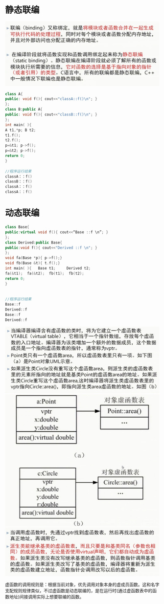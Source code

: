 # 静态联编

![Alt text](IMG_CD7199026B22-1.jpeg)
```cpp
class A{
public: void f(){ cout<<"classA::f()\n"; }
};
class B:public A{
public: void f(){ cout<<"classB::f()\n"; }
};
int main( ){
A t1,*p; B t2;
t1.f(); 
t2.f(); 
p=&t1; p->f(); 
p=&t2; p->f(); 
return 0;
}

//程序运行结果
classA：：f()
classB：：f()
classA：：f()
classA：：f()

```

# 动态联编

```cpp
class Base{
public:virtual void f(){ cout<<“Base ::f \n”; }
};
class Derived:public Base{
public:void f(){ cout<<"Derived ::f \n"; }
};
void fa(Base *p){ p->f();}
void fb(Base &t){ t.f();}
int main( ){   Base t1;     Derived t2;
fa(&t1);  fa(&t2);  fb(t1);  fb(t2); 
return 0;
}


//程序运行结果
Base::f
Derived::f
Base::f
Derived::f

```

![Alt text](IMG_F8DB60CD9300-1.jpeg)
![Alt text](IMG_EA721F2F2110-1.jpeg)
![Alt text](IMG_AE7D09AF0D45-1.jpeg)

虚函数的调用规则是：根据当前对象，优先调用对象本身的虚成员函数。这和名字支配规则规律类似，不过虚函数是动态联编的，是在运行时(通过虚函数表中的函数地址)间接调用实际上想要联编的函数。